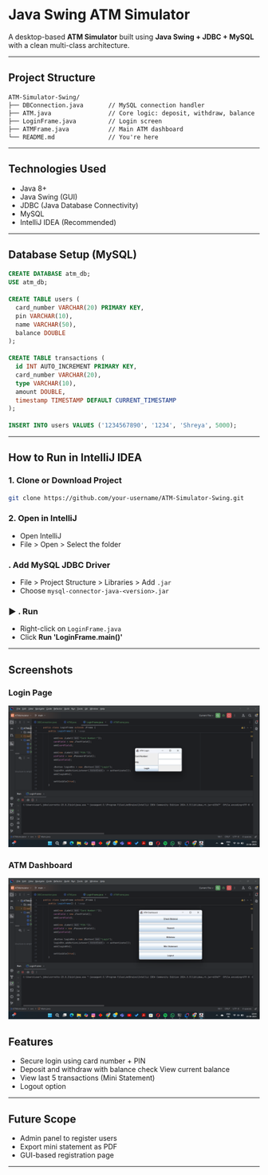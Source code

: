 #  Java Swing ATM Simulator

A desktop-based **ATM Simulator** built using **Java Swing + JDBC + MySQL** with a clean multi-class architecture. 

---

##  Project Structure

```
ATM-Simulator-Swing/
├── DBConnection.java       // MySQL connection handler
├── ATM.java                // Core logic: deposit, withdraw, balance
├── LoginFrame.java         // Login screen
├── ATMFrame.java           // Main ATM dashboard
└── README.md               // You're here
```

---

##  Technologies Used

* Java 8+
* Java Swing (GUI)
* JDBC (Java Database Connectivity)
* MySQL
* IntelliJ IDEA (Recommended)

---

## Database Setup (MySQL)

```sql
CREATE DATABASE atm_db;
USE atm_db;

CREATE TABLE users (
  card_number VARCHAR(20) PRIMARY KEY,
  pin VARCHAR(10),
  name VARCHAR(50),
  balance DOUBLE
);

CREATE TABLE transactions (
  id INT AUTO_INCREMENT PRIMARY KEY,
  card_number VARCHAR(20),
  type VARCHAR(10),
  amount DOUBLE,
  timestamp TIMESTAMP DEFAULT CURRENT_TIMESTAMP
);

INSERT INTO users VALUES ('1234567890', '1234', 'Shreya', 5000);
```

---

##  How to Run in IntelliJ IDEA

###  1. Clone or Download Project

```bash
git clone https://github.com/your-username/ATM-Simulator-Swing.git
```

###  2. Open in IntelliJ

* Open IntelliJ
* File > Open > Select the folder

###  . Add MySQL JDBC Driver

* File > Project Structure > Libraries > Add `.jar`
* Choose `mysql-connector-java-<version>.jar`

### ▶ . Run

* Right-click on `LoginFrame.java`
* Click **Run 'LoginFrame.main()'**

---
##  Screenshots

###  Login Page
![Login UI](assets/Log.png)

###  ATM Dashboard
![Dashboard UI](assets/Dashboard.png)

##  Features

*  Secure login using card number + PIN
*  Deposit and withdraw with balance check
   View current balance
*  View last 5 transactions (Mini Statement)
*  Logout option

---

##  Future Scope

* Admin panel to register users
* Export mini statement as PDF
* GUI-based registration page

---



